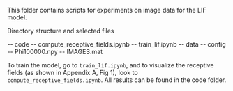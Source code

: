 This folder contains scripts for experiments on image data for the LIF model. 

Directory structure and selected files

-- code 
   -- compute_receptive_fields.ipynb
   -- train_lif.ipynb
-- data 
   -- config
   -- Phi100000.npy
   -- IMAGES.mat

To train the model, go to `train_lif.ipynb`, and to visualize the receptive fields (as shown in Appendix A, Fig 1), look to `compute_receptive_fields.ipynb`.
All results can be found in the code folder.

